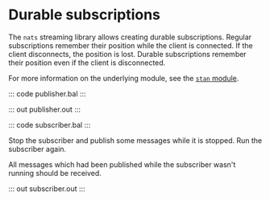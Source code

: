 # Durable subscriptions

The `nats` streaming library allows creating durable subscriptions. Regular subscriptions remember their position while the client is connected. If the client disconnects, the position is lost. Durable subscriptions remember their position even if the client is disconnected.

For more information on the underlying module, see the [`stan` module](https://lib.ballerina.io/ballerinax/stan/latest).

::: code publisher.bal :::

::: out publisher.out :::

::: code subscriber.bal :::

Stop the subscriber and publish some messages while it is stopped. Run the subscriber again.

All messages which had been published while the subscriber wasn't running should be received.

::: out subscriber.out :::
